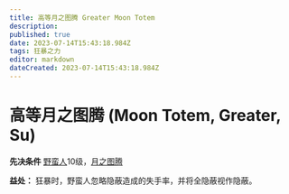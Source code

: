 ```yaml
---
title: 高等月之图腾 Greater Moon Totem
description: 
published: true
date: 2023-07-14T15:43:18.984Z
tags: 狂暴之力
editor: markdown
dateCreated: 2023-07-14T15:43:18.984Z
---
```


# 高等月之图腾 (Moon Totem, Greater, Su)

**先决条件** [野蛮人](/野蛮人)10级，[月之图腾](/狂暴之力/月之图腾)

**益处：** 狂暴时，野蛮人忽略隐蔽造成的失手率，并将全隐蔽视作隐蔽。